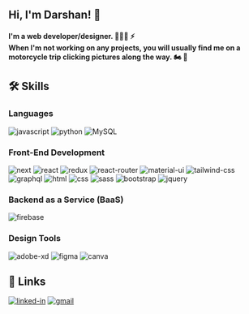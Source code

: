 ## Hi, I'm Darshan! 👋

#### I'm a web developer/designer. 👨🏻‍💻 ⚡️<br/>When I'm not working on any projects, you will usually find me on a motorcycle trip clicking pictures along the way. 🏍 📸

## 🛠 Skills

### Languages

<!-- ![typescript](https://img.shields.io/badge/TypeScript-3178C6?style=for-the-badge&logo=typescript&logoColor=white) -->
![javascript](https://img.shields.io/badge/JavaScript-323330?style=for-the-badge&logo=javascript&logoColor=F7DF1E)
![python](https://img.shields.io/badge/Python-3776AB?style=for-the-badge&logo=python&logoColor=white)
![MySQL](https://img.shields.io/badge/mysql-%2300f.svg?style=for-the-badge&logo=mysql&logoColor=white)
<!-- ![dart](https://img.shields.io/badge/Dart-28B6F6?style=for-the-badge&logo=dart&logoColor=white) -->



### Front-End Development

![next](https://img.shields.io/badge/Next-000000?style=for-the-badge&logo=nextdotjs&logoColor=FFFFFF)
![react](https://img.shields.io/badge/React-20232A?style=for-the-badge&logo=react&logoColor=61DAFB)
![redux](https://img.shields.io/badge/Redux-593D88?style=for-the-badge&logo=redux&logoColor=white)
![react-router](https://img.shields.io/badge/React_Router-CA4245?style=for-the-badge&logo=react-router&logoColor=white)
![material-ui](https://img.shields.io/badge/Material_UI-0081CB?style=for-the-badge&logo=mui&logoColor=white)
![tailwind-css](https://img.shields.io/badge/tailwind_css-06B6D4?style=for-the-badge&logo=tailwind-css&logoColor=white)
![graphql](https://img.shields.io/badge/GraphQL-E434AA?style=for-the-badge&logo=graphql&logoColor=white)
![html](https://img.shields.io/badge/HTML5-E34F26?style=for-the-badge&logo=html5&logoColor=white)
![css](https://img.shields.io/badge/CSS3-1572B6?style=for-the-badge&logo=css3&logoColor=white)
![sass](https://img.shields.io/badge/SASS-CC6699?style=for-the-badge&logo=sass&logoColor=white)
![bootstrap](https://img.shields.io/badge/Bootstrap-563D7C?style=for-the-badge&logo=bootstrap&logoColor=white)
![jquery](https://img.shields.io/badge/jQuery-0769AD?style=for-the-badge&logo=jquery&logoColor=white)
<!-- ![pwa](https://img.shields.io/badge/Progressive_Web_App-4285F4?style=for-the-badge&logo=googlechrome&logoColor=white) -->
<!-- ![chakra-ui](https://img.shields.io/badge/Chakra_UI-319795?style=for-the-badge&logo=chakra-ui&logoColor=white) -->
<!-- ![storybook](https://img.shields.io/badge/storybook-FF4785?style=for-the-badge&logo=storybook&logoColor=white) -->
<!-- ![three.js](https://img.shields.io/badge/Three.js-000000?style=for-the-badge&logo=three.js&logoColor=white) -->



<!-- ### Cross Platform Development

![flutter](https://img.shields.io/badge/Flutter-28B6F6?style=for-the-badge&logo=flutter&logoColor=white)
![electron](https://img.shields.io/badge/Electron-2C2E3B?style=for-the-badge&logo=electron&logoColor=white) -->

### Backend as a Service (BaaS)

![firebase](https://img.shields.io/badge/Firebase-ffaa00?style=for-the-badge&logo=Firebase&logoColor=white)
<!-- ![vercel](https://img.shields.io/badge/Vercel-000000?style=for-the-badge&logo=Vercel&logoColor=white)
![heroku](https://img.shields.io/badge/Heroku-430098?style=for-the-badge&logo=heroku&logoColor=white)
![netlify](https://img.shields.io/badge/Netlify-00C7B7?style=for-the-badge&logo=netlify&logoColor=white) -->

### Design Tools

![adobe-xd](https://img.shields.io/badge/adobe_xd-470137?style=for-the-badge&logo=adobe-xd&logoColor=white)
![figma](https://img.shields.io/badge/figma-000000?style=for-the-badge&logo=figma&logoColor=white)
![canva](https://img.shields.io/badge/canva-00C4CC?style=for-the-badge&logo=canva&logoColor=white)

<!--## 📈 Stats

<a href="#">
  <img align="center" width="47%" src="https://github-readme-stats.vercel.app/api?username=darshangoswami&theme=tokyonight&show_icons=true&include_all_commits=false&count_private=true&hide_border=true&custom_title=Darshan%27s%20GitHub%20Stats" />
</a>

<a href="#">
  <img align="center" width="47%" src="https://github-readme-stats.vercel.app/api/top-langs/?username=darshangoswami&layout=compact&theme=tokyonight&hide_border=true" />
</a>-->

## 🔗 Links 

[![linked-in](https://img.shields.io/badge/Linked_In-0077B5?style=for-the-badge&logo=LinkedIn&logoColor=white)](https://www.linkedin.com/in/darshangoswami/)
[![gmail](https://img.shields.io/badge/Gmail-D14836?style=for-the-badge&logo=Gmail&logoColor=white)](mailto:goswamidarshan999@gmail.com)
